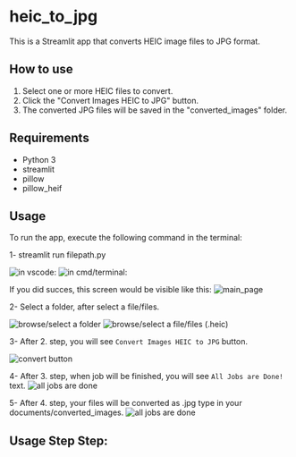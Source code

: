 

# heic_to_jpg

This is a Streamlit app that converts HEIC image files to JPG format.


## How to use

1. Select one or more HEIC files to convert.
2. Click the "Convert Images HEIC to JPG" button.
3. The converted JPG files will be saved in the "converted_images" folder.

## Requirements

- Python 3 
- streamlit
- pillow
- pillow_heif

## Usage

To run the app, execute the following command in the terminal:

 1- streamlit run filepath.py
 
 ![in vscode: ](https://github.com/hasanbarisgok/heic_to_jpg/blob/main/images_from_app/vscode_terminal.png)
 ![in cmd/terminal:](https://github.com/hasanbarisgok/heic_to_jpg/blob/main/images_from_app/cmd_terminal.png)
 
If you did succes, this screen would be visible like this:
 ![main_page]( https://github.com/hasanbarisgok/heic_to_jpg/blob/main/images_from_app/main_page.png)

2- Select a folder, after select a file/files. 

![browse/select a folder](https://github.com/hasanbarisgok/heic_to_jpg/blob/main/images_from_app/browse_folder.png)
![browse/select a file/files `(.heic)`](https://github.com/hasanbarisgok/heic_to_jpg/blob/main/images_from_app/browse_files.png)

3- After 2. step, you will see `Convert Images HEIC to JPG` button.

![convert button](https://github.com/hasanbarisgok/heic_to_jpg/blob/main/images_from_app/convert_images.png)

4- After 3. step, when job will be finished, you will see `All Jobs are Done!` text.
![all jobs are done](https://github.com/hasanbarisgok/heic_to_jpg/blob/main/images_from_app/jobs_finished.png)

5- After 4. step, your files will be converted as .jpg type in your documents/converted_images. 
![all jobs are done](https://github.com/hasanbarisgok/heic_to_jpg/blob/main/images_from_app/images.png)







 
 

 
 
 


## Usage Step Step:





